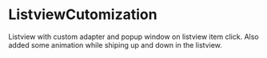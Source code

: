 # ListviewCutomization
Listview with custom adapter and popup window on listview item click.
Also added some animation while shiping up and down in the listview.
